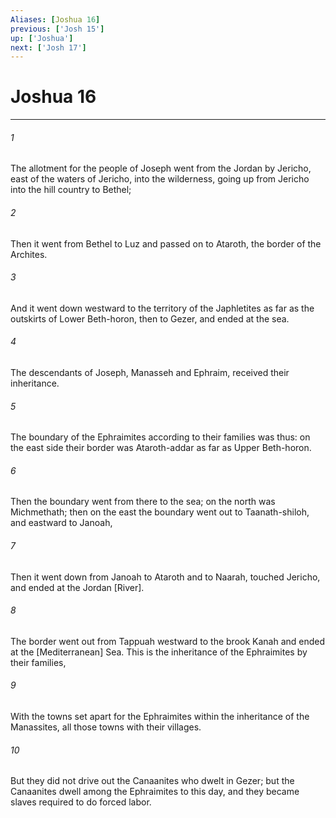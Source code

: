 ```yaml
---
Aliases: [Joshua 16]
previous: ['Josh 15']
up: ['Joshua']
next: ['Josh 17']
---
```

# Joshua 16

***














###### 1 






The allotment for the people of Joseph went from the Jordan by Jericho, east of the waters of Jericho, into the wilderness, going up from Jericho into the hill country to Bethel; 













###### 2 






Then it went from Bethel to Luz and passed on to Ataroth, the border of the Archites. 













###### 3 






And it went down westward to the territory of the Japhletites as far as the outskirts of Lower Beth-horon, then to Gezer, and ended at the sea. 













###### 4 






The descendants of Joseph, Manasseh and Ephraim, received their inheritance. 













###### 5 






The boundary of the Ephraimites according to their families was thus: on the east side their border was Ataroth-addar as far as Upper Beth-horon. 













###### 6 






Then the boundary went from there to the sea; on the north was Michmethath; then on the east the boundary went out to Taanath-shiloh, and eastward to Janoah, 













###### 7 






Then it went down from Janoah to Ataroth and to Naarah, touched Jericho, and ended at the Jordan [River]. 













###### 8 






The border went out from Tappuah westward to the brook Kanah and ended at the [Mediterranean] Sea. This is the inheritance of the Ephraimites by their families, 













###### 9 






With the towns set apart for the Ephraimites within the inheritance of the Manassites, all those towns with their villages. 













###### 10 






But they did not drive out the Canaanites who dwelt in Gezer; but the Canaanites dwell among the Ephraimites to this day, and they became slaves required to do forced labor.
